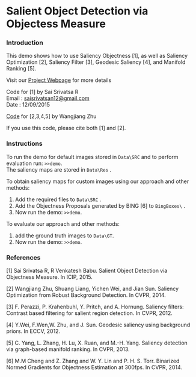 # Salient Object Detection via Objectess Measure

### Introduction


This demo shows how to use Saliency Objectness [1], as well as Saliency Optimization [2], Saliency Filter [3], Geodesic Saliency [4], and Manifold Ranking [5].

Visit our [Project Webpage](http://saisrivatsan.github.io/SaliencyWebpage/) for more details


Code for [1] by Sai Srivatsa R  
Email : saisrivatsan12@gmail.com  
Date : 12/09/2015

[Code](http://research.microsoft.com/en-US/people/yichenw/mcode_addslicsourcecode_8_30_2014.rar) for [2,3,4,5] by Wangjiang Zhu  


If you use this code, please cite both [1] and [2].

### Instructions

To run the demo for default images stored in `Data\SRC` and to perform evaluation run: `>>demo`.  
The saliency maps are stored in `Data\Res` .  

To obtain saliency maps for custom images using our approach and other methods: 

1. Add the required files to `Data\SRC` .  
2. Add the Objectness Proposals generated by BING [6] to `BingBoxes\` .  
3. Now run the demo: `>>demo`.    

To evaluate our approach and other methods:  

1. add the ground truth images to `Data\GT`.  
2. Now run the demo: `>>demo`.    


### References


[1] Sai Srivatsa R, R Venkatesh Babu. Salient Object Detection via
Objectness Measure. In ICIP, 2015.

[2] Wangjiang Zhu, Shuang Liang, Yichen Wei, and Jian Sun. Saliency
Optimization from Robust Background Detection. In CVPR, 2014.

[3] F. Perazzi, P. Krahenbuhl, Y. Pritch, and A. Hornung. Saliency
filters: Contrast based filtering for salient region detection.
In CVPR, 2012.

[4] Y.Wei, F.Wen,W. Zhu, and J. Sun. Geodesic saliency using
background priors. In ECCV, 2012.

[5] C. Yang, L. Zhang, H. Lu, X. Ruan, and M.-H. Yang. Saliency
detection via graph-based manifold ranking. In CVPR, 2013.

[6] M.M Cheng and Z. Zhang and W. Y. Lin and P. H. S. Torr. Binarized 
Normed Gradients for Objectness Estimation at 300fps. In CVPR, 2014.




